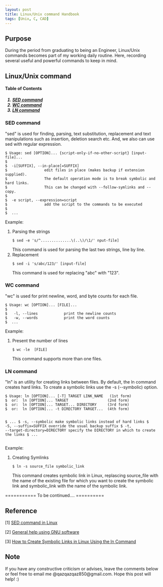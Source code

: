 ```yaml
---                                                                                                        
layout: post
title: Linux/Unix command Handbook
tags: [Unix, C, CAD]
---
```


## Purpose 

During the period from graduating to being an Engineer, Linux/Unix commands becomes part of my working daily routine. Here, recording several useful and powerful commands to keep in mind.   

## Linux/Unix command

<h4><a name="TableContent"></a> Table of Contents </h4>
<h5><ol>
    <li><a href="#SED">SED command</a></li>
    <li><a href="#WC">WC command</a></li>
    <li><a href="#LN">LN command</a></li>
</ol></h5>

<h3><a name="SED"></a> SED command </h3>

\"sed\" is used for finding, parsing, text substitution, replacement and text manipulations such as insertion, deletion search etc. And, we also can use sed with regular expression.

<div class="language-shell highlighter-rouge"><pre class="highlight"><code><span class="nv">$ Usage: sed [OPTION]... {script-only-if-no-other-script} [input-file]... 
$
$  -i[SUFFIX], --in-place[=SUFFIX]
$                 edit files in place (makes backup if extension supplied).
$                 The default operation mode is to break symbolic and hard links.
$                 This can be changed with --follow-symlinks and --copy.
$
$  -e script, --expression=script
$                 add the script to the commands to be executed
$
$  ...
</span></code></pre></div>

Example:                                                                                                                                                         
<ol>
<li> Parsing the strings</li>
<div class="language-shell highlighter-rouge"><pre class="highlight"><code><span class="nv">$ sed -e 's/^..............\(..\)/\1/' nput-file]
</span></code></pre></div>
This command is used for parsing the last two strings, line by line. 

<li> Replacement</li>
<div class="language-shell highlighter-rouge"><pre class="highlight"><code><span class="nv">$ sed -i 's/abc/123/' [input-file]
</span></code></pre></div>
This command is used for replacing "abc" with "123".  
</ol>

<h3><a name="WC"></a> WC command </h3>

\"wc\" is used for print newline, word, and byte counts for each file. 

<div class="language-shell highlighter-rouge"><pre class="highlight"><code><span class="nv">$ Usage: wc [OPTION]... [FILE]...
$
$   -l, --lines            print the newline counts
$   -w, --words            print the word counts
$  ...
</span></code></pre></div>

Example: 
<ol>
<li> Present the number of lines</li>
<div class="language-shell highlighter-rouge"><pre class="highlight"><code><span class="nv">$ wc -le  [FILE]
</span></code></pre></div>
This command supports  more than one files.
</ol>


<h3><a name="LN"></a> LN command </h3>

\"ln\" is an utility for creating links between files. By default, the ln command creates hard links. To create a symbolic links use the -s (--symbolic) option.

<div class="language-shell highlighter-rouge"><pre class="highlight"><code><span class="nv">$ Usage: ln [OPTION]... [-T] TARGET LINK_NAME   (1st form)
$  or:  ln [OPTION]... TARGET                  (2nd form)
$  or:  ln [OPTION]... TARGET... DIRECTORY     (3rd form)
$  or:  ln [OPTION]... -t DIRECTORY TARGET...  (4th form)
  
$  ...
$  -s, --symbolic              make symbolic links instead of hard links
$  -S, --suffix=SUFFIX         override the usual backup suffix
$  -t, --target-directory=DIRECTORY  specify the DIRECTORY in which to create
                                the links
$  ...
</span></code></pre></div>

Example: 
<ol>
<li> Creating Symlinks</li>
<div class="language-shell highlighter-rouge"><pre class="highlight"><code><span class="nv">$ ln -s source_file symbolic_link
</span></code></pre></div>
This command creates symbolic link in Linux, replascing source_file with the name of the existing file for which you want to create the symbolic link and symbolic_link with the name of the symbolic link.
</ol>


=========== To be continued.... ==========


## Reference

[1] [SED command in Linux](https://www.geeksforgeeks.org/sed-command-linux-set-2/) 

[2] [General help using GNU software](http://www.gnu.org/gethelp/)

[3] [How to Create Symbolic Links in Linux Using the ln Command](https://linuxize.com/post/how-to-create-symbolic-links-in-linux-using-the-ln-command/#creating-symlinks-to-files)

## Note
<p>If you have any constructive criticism or advises, leave the comments below or feel free to email me @qazqazqaz850@gmail.com.
Hope this post will help! :)
</p>


